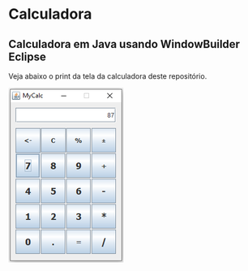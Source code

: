 # Calculadora
## Calculadora em Java usando WindowBuilder Eclipse
Veja abaixo o print da tela da calculadora deste repositório.

![printTelaMyCalc](https://github.com/pfalencar/Calculadora/blob/master/printTelaMyCalc.PNG)
